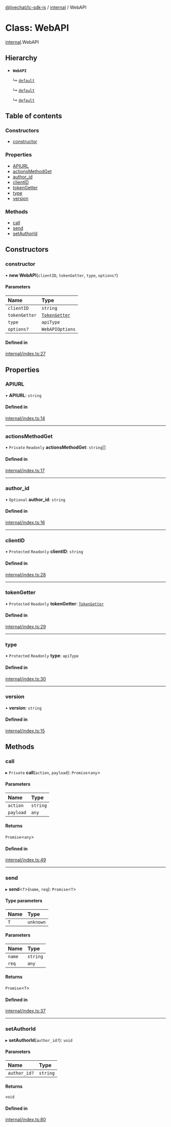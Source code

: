 [@livechat/lc-sdk-js](../README.md) / [internal](../modules/internal.md) / WebAPI

# Class: WebAPI

[internal](../modules/internal.md).WebAPI

## Hierarchy

- **`WebAPI`**

  ↳ [`default`](agent_web.default.md)

  ↳ [`default`](configuration.default.md)

  ↳ [`default`](customer_web.default.md)

## Table of contents

### Constructors

- [constructor](internal.WebAPI.md#constructor)

### Properties

- [APIURL](internal.WebAPI.md#apiurl)
- [actionsMethodGet](internal.WebAPI.md#actionsmethodget)
- [author\_id](internal.WebAPI.md#author_id)
- [clientID](internal.WebAPI.md#clientid)
- [tokenGetter](internal.WebAPI.md#tokengetter)
- [type](internal.WebAPI.md#type)
- [version](internal.WebAPI.md#version)

### Methods

- [call](internal.WebAPI.md#call)
- [send](internal.WebAPI.md#send)
- [setAuthorId](internal.WebAPI.md#setauthorid)

## Constructors

### constructor

• **new WebAPI**(`clientID`, `tokenGetter`, `type`, `options?`)

#### Parameters

| Name | Type |
| :------ | :------ |
| `clientID` | `string` |
| `tokenGetter` | [`TokenGetter`](../modules/authorization.md#tokengetter) |
| `type` | `apiType` |
| `options?` | `WebAPIOptions` |

#### Defined in

[internal/index.ts:27](https://github.com/livechat/lc-sdk-js/blob/a921f8a/src/internal/index.ts#L27)

## Properties

### APIURL

• **APIURL**: `string`

#### Defined in

[internal/index.ts:14](https://github.com/livechat/lc-sdk-js/blob/a921f8a/src/internal/index.ts#L14)

___

### actionsMethodGet

• `Private` `Readonly` **actionsMethodGet**: `string`[]

#### Defined in

[internal/index.ts:17](https://github.com/livechat/lc-sdk-js/blob/a921f8a/src/internal/index.ts#L17)

___

### author\_id

• `Optional` **author\_id**: `string`

#### Defined in

[internal/index.ts:16](https://github.com/livechat/lc-sdk-js/blob/a921f8a/src/internal/index.ts#L16)

___

### clientID

• `Protected` `Readonly` **clientID**: `string`

#### Defined in

[internal/index.ts:28](https://github.com/livechat/lc-sdk-js/blob/a921f8a/src/internal/index.ts#L28)

___

### tokenGetter

• `Protected` `Readonly` **tokenGetter**: [`TokenGetter`](../modules/authorization.md#tokengetter)

#### Defined in

[internal/index.ts:29](https://github.com/livechat/lc-sdk-js/blob/a921f8a/src/internal/index.ts#L29)

___

### type

• `Protected` `Readonly` **type**: `apiType`

#### Defined in

[internal/index.ts:30](https://github.com/livechat/lc-sdk-js/blob/a921f8a/src/internal/index.ts#L30)

___

### version

• **version**: `string`

#### Defined in

[internal/index.ts:15](https://github.com/livechat/lc-sdk-js/blob/a921f8a/src/internal/index.ts#L15)

## Methods

### call

▸ `Private` **call**(`action`, `payload`): `Promise`<`any`\>

#### Parameters

| Name | Type |
| :------ | :------ |
| `action` | `string` |
| `payload` | `any` |

#### Returns

`Promise`<`any`\>

#### Defined in

[internal/index.ts:49](https://github.com/livechat/lc-sdk-js/blob/a921f8a/src/internal/index.ts#L49)

___

### send

▸ **send**<`T`\>(`name`, `req`): `Promise`<`T`\>

#### Type parameters

| Name | Type |
| :------ | :------ |
| `T` | `unknown` |

#### Parameters

| Name | Type |
| :------ | :------ |
| `name` | `string` |
| `req` | `any` |

#### Returns

`Promise`<`T`\>

#### Defined in

[internal/index.ts:37](https://github.com/livechat/lc-sdk-js/blob/a921f8a/src/internal/index.ts#L37)

___

### setAuthorId

▸ **setAuthorId**(`author_id?`): `void`

#### Parameters

| Name | Type |
| :------ | :------ |
| `author_id?` | `string` |

#### Returns

`void`

#### Defined in

[internal/index.ts:80](https://github.com/livechat/lc-sdk-js/blob/a921f8a/src/internal/index.ts#L80)
